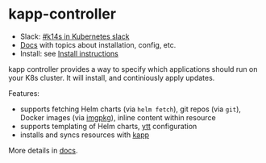 # kapp-controller

- Slack: [#k14s in Kubernetes slack](https://slack.kubernetes.io)
- [Docs](docs/README.md) with topics about installation, config, etc.
- Install: see [Install instructions](docs/install.md)

kapp controller provides a way to specify which applications should run on your K8s cluster. It will install, and continiously apply updates.

Features:

- supports fetching Helm charts (via `helm fetch`), git repos (via `git`), Docker images (via [imgpkg](https://github.com/k14s/imgpkg)), inline content within resource
- supports templating of Helm charts, [ytt](https://get-ytt.io) configuration
- installs and syncs resources with [kapp](https://get-kapp.io)

More details in [docs](docs/README.md).
